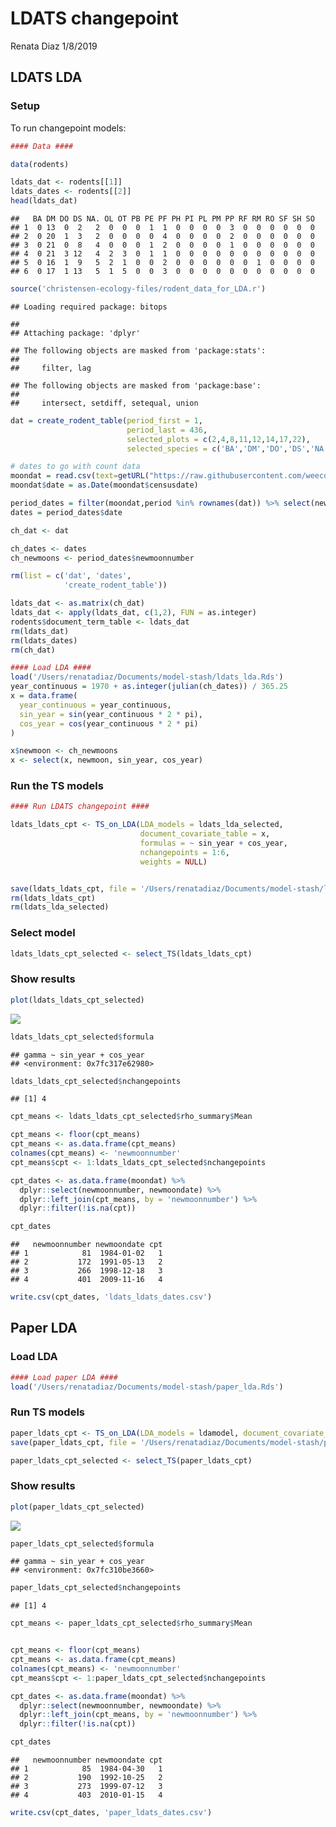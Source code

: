 LDATS changepoint
================
Renata Diaz
1/8/2019

LDATS LDA
---------

### Setup

To run changepoint models:

``` r
#### Data #### 

data(rodents)

ldats_dat <- rodents[[1]]
ldats_dates <- rodents[[2]]
head(ldats_dat)
```

    ##   BA DM DO DS NA. OL OT PB PE PF PH PI PL PM PP RF RM RO SF SH SO
    ## 1  0 13  0  2   2  0  0  0  1  1  0  0  0  0  3  0  0  0  0  0  0
    ## 2  0 20  1  3   2  0  0  0  0  4  0  0  0  0  2  0  0  0  0  0  0
    ## 3  0 21  0  8   4  0  0  0  1  2  0  0  0  0  1  0  0  0  0  0  0
    ## 4  0 21  3 12   4  2  3  0  1  1  0  0  0  0  0  0  0  0  0  0  0
    ## 5  0 16  1  9   5  2  1  0  0  2  0  0  0  0  0  0  1  0  0  0  0
    ## 6  0 17  1 13   5  1  5  0  0  3  0  0  0  0  0  0  0  0  0  0  0

``` r
source('christensen-ecology-files/rodent_data_for_LDA.r')
```

    ## Loading required package: bitops

    ## 
    ## Attaching package: 'dplyr'

    ## The following objects are masked from 'package:stats':
    ## 
    ##     filter, lag

    ## The following objects are masked from 'package:base':
    ## 
    ##     intersect, setdiff, setequal, union

``` r
dat = create_rodent_table(period_first = 1,
                          period_last = 436,
                          selected_plots = c(2,4,8,11,12,14,17,22),
                          selected_species = c('BA','DM','DO','DS','NA','OL','OT','PB','PE','PF','PH','PI','PL','PM','PP','RF','RM','RO','SF','SH','SO'), diagnose = F)

# dates to go with count data
moondat = read.csv(text=getURL("https://raw.githubusercontent.com/weecology/PortalData/master/Rodents/moon_dates.csv"),stringsAsFactors = F)
moondat$date = as.Date(moondat$censusdate)

period_dates = filter(moondat,period %in% rownames(dat)) %>% select(newmoonnumber, period,date)
dates = period_dates$date

ch_dat <- dat

ch_dates <- dates
ch_newmoons <- period_dates$newmoonnumber

rm(list = c('dat', 'dates',
            'create_rodent_table'))

ldats_dat <- as.matrix(ch_dat)
ldats_dat <- apply(ldats_dat, c(1,2), FUN = as.integer)
rodents$document_term_table <- ldats_dat
rm(ldats_dat)
rm(ldats_dates)
rm(ch_dat)

#### Load LDA ####
load('/Users/renatadiaz/Documents/model-stash/ldats_lda.Rds')
year_continuous = 1970 + as.integer(julian(ch_dates)) / 365.25
x = data.frame(
  year_continuous = year_continuous,
  sin_year = sin(year_continuous * 2 * pi),
  cos_year = cos(year_continuous * 2 * pi)
)

x$newmoon <- ch_newmoons
x <- select(x, newmoon, sin_year, cos_year)
```

### Run the TS models

``` r
#### Run LDATS changepoint ####

ldats_ldats_cpt <- TS_on_LDA(LDA_models = ldats_lda_selected, 
                             document_covariate_table = x,
                             formulas = ~ sin_year + cos_year,
                             nchangepoints = 1:6,
                             weights = NULL)


save(ldats_ldats_cpt, file = '/Users/renatadiaz/Documents/model-stash/ldats_lda_ldats_cpt.Rds')
rm(ldats_ldats_cpt)
rm(ldats_lda_selected)
```

### Select model

``` r
ldats_ldats_cpt_selected <- select_TS(ldats_ldats_cpt)
```

### Show results

``` r
plot(ldats_ldats_cpt_selected)
```

![](ldats_changepoint_files/figure-markdown_github/show%20ldats%20lda%20+%20ldats%20cpt-1.png)

``` r
ldats_ldats_cpt_selected$formula
```

    ## gamma ~ sin_year + cos_year
    ## <environment: 0x7fc317e62980>

``` r
ldats_ldats_cpt_selected$nchangepoints
```

    ## [1] 4

``` r
cpt_means <- ldats_ldats_cpt_selected$rho_summary$Mean

cpt_means <- floor(cpt_means)
cpt_means <- as.data.frame(cpt_means)
colnames(cpt_means) <- 'newmoonnumber'
cpt_means$cpt <- 1:ldats_ldats_cpt_selected$nchangepoints

cpt_dates <- as.data.frame(moondat) %>%
  dplyr::select(newmoonnumber, newmoondate) %>%
  dplyr::left_join(cpt_means, by = 'newmoonnumber') %>%
  dplyr::filter(!is.na(cpt))

cpt_dates
```

    ##   newmoonnumber newmoondate cpt
    ## 1            81  1984-01-02   1
    ## 2           172  1991-05-13   2
    ## 3           266  1998-12-18   3
    ## 4           401  2009-11-16   4

``` r
write.csv(cpt_dates, 'ldats_ldats_dates.csv')
```

Paper LDA
---------

### Load LDA

``` r
#### Load paper LDA ####
load('/Users/renatadiaz/Documents/model-stash/paper_lda.Rds')
```

### Run TS models

``` r
paper_ldats_cpt <- TS_on_LDA(LDA_models = ldamodel, document_covariate_table = x, formulas = ~ sin_year + cos_year,nchangepoints = 1:6, weights = NULL)
save(paper_ldats_cpt, file = '/Users/renatadiaz/Documents/model-stash/paper_lda_ldats_cpt.Rds')
```

``` r
paper_ldats_cpt_selected <- select_TS(paper_ldats_cpt)
```

### Show results

``` r
plot(paper_ldats_cpt_selected)
```

![](ldats_changepoint_files/figure-markdown_github/show%20paper%20lda%20+%20ldats%20cpt-1.png)

``` r
paper_ldats_cpt_selected$formula
```

    ## gamma ~ sin_year + cos_year
    ## <environment: 0x7fc310be3660>

``` r
paper_ldats_cpt_selected$nchangepoints
```

    ## [1] 4

``` r
cpt_means <- paper_ldats_cpt_selected$rho_summary$Mean


cpt_means <- floor(cpt_means)
cpt_means <- as.data.frame(cpt_means)
colnames(cpt_means) <- 'newmoonnumber'
cpt_means$cpt <- 1:paper_ldats_cpt_selected$nchangepoints

cpt_dates <- as.data.frame(moondat) %>%
  dplyr::select(newmoonnumber, newmoondate) %>%
  dplyr::left_join(cpt_means, by = 'newmoonnumber') %>%
  dplyr::filter(!is.na(cpt))

cpt_dates
```

    ##   newmoonnumber newmoondate cpt
    ## 1            85  1984-04-30   1
    ## 2           190  1992-10-25   2
    ## 3           273  1999-07-12   3
    ## 4           403  2010-01-15   4

``` r
write.csv(cpt_dates, 'paper_ldats_dates.csv')
```
